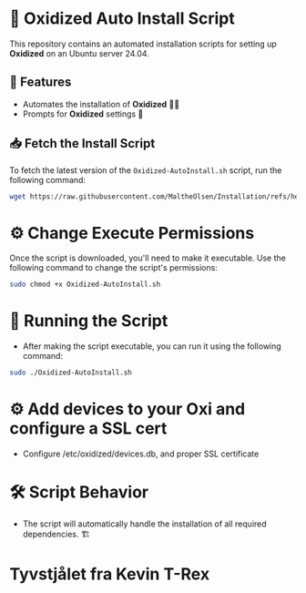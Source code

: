 # 🚀 Oxidized Auto Install Script

This repository contains an automated installation scripts for setting up **Oxidized** on an Ubuntu server 24.04.

## 🔧 Features

- Automates the installation of **Oxidized** 🐱‍💻
- Prompts for **Oxidized** settings 📝

## 📥 Fetch the Install Script

To fetch the latest version of the `Oxidized-AutoInstall.sh` script, run the following command:

```bash
wget https://raw.githubusercontent.com/MaltheOlsen/Installation/refs/heads/main/Oxidized/Oxidized-AutoInstall.sh?token=GHSAT0AAAAAADED733VNLPSEUC2YJCZZUKQ2CADGTQ -O Oxidized-AutoInstall.sh
```

# ⚙️ Change Execute Permissions
Once the script is downloaded, you'll need to make it executable. Use the following command to change the script's permissions:

```bash
sudo chmod +x Oxidized-AutoInstall.sh
```

# 🚀 Running the Script
- After making the script executable, you can run it using the following command:

```bash
sudo ./Oxidized-AutoInstall.sh
```

# ⚙️ Add devices to your Oxi and configure a SSL cert
- Configure /etc/oxidized/devices.db, and proper SSL certificate

# 🛠️ Script Behavior
 - The script will automatically handle the installation of all required dependencies. 🏗️

# Tyvstjålet fra Kevin T-Rex
